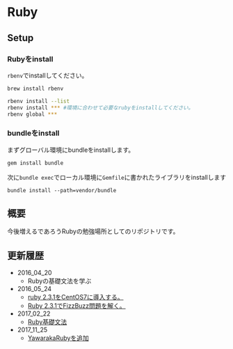 # Ruby

## Setup

### Rubyをinstall

`rbenv`でinstallしてください。

```rb
brew install rbenv
```

```sh
rbenv install --list
rbenv install *** #環境に合わせて必要なrubyをinstallしてください。
rbenv global ***
```

### bundleをinstall

まずグローバル環境にbundleをinstallします。

```sh
gem install bundle
```

次に`bundle exec`でローカル環境に`Gemfile`に書かれたライブラリをinstallします

```
bundle install --path=vendor/bundle
```

## 概要
今後増えるであろうRubyの勉強場所としてのリポジトリです。

## 更新履歴

- 2016_04_20
  -  Rubyの基礎文法を学ぶ
- 2016_05_24
  - [ruby 2.3.1をCentOS7に導入する。](http://qiita.com/Fendo181/items/d14ebfb148223c8e5ecb)
  - [Ruby 2.3.1でFizzBuzz問題を解く。](http://qiita.com/Fendo181/items/425293e8e638d7fd7cea)
- 2017_02_22
  - [Ruby基礎文法](http://qiita.com/Fendo181/items/eb2cb17f32d99aa01f59)
- 2017_11_25
  - [YawarakaRubyを追加](https://gist.github.com/udzura/7548163#file-yawaraka-md)
